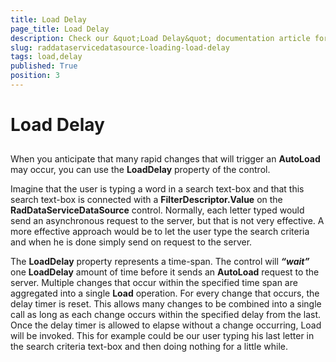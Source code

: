 ```yaml
---
title: Load Delay
page_title: Load Delay
description: Check our &quot;Load Delay&quot; documentation article for the RadDataServiceDataSource WPF control.
slug: raddataservicedatasource-loading-load-delay
tags: load,delay
published: True
position: 3
---
```


# Load Delay



## 

When you anticipate that many rapid changes that will trigger an __AutoLoad__ may occur, you can use the __LoadDelay__ property of the control. 

Imagine that the user is typing a word in a search text-box and that this search text-box is connected with a __FilterDescriptor.Value__ on the __RadDataServiceDataSource__ control. Normally, each letter typed would send an asynchronous request to the server, but that is not very effective. A more effective approach would be to let the user type the search criteria and when he is done simply send on request to the server. 

The __LoadDelay__ property represents a time-span. The control will ___“wait”___ one __LoadDelay__ amount of time before it sends an __AutoLoad__ request to the server. Multiple changes that occur within the specified time span are aggregated into a single __Load__ operation. For every change that occurs, the delay timer is reset. This allows many changes to be combined into a single call as long as each change occurs within the specified delay from the last. Once the delay timer is allowed to elapse without a change occurring, Load will be invoked. This for example could be our user typing his last letter in the search criteria text-box and then doing nothing for a little while. 
